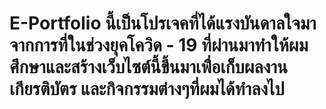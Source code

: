 # E-Portfolio นี้เป็นโปรเจคที่ได้แรงบันดาลใจมาจากการที่ในช่วงยุคโควิด - 19 ที่ผ่านมาทำให้ผมศึกษาและสร้างเว็บไซต์นี้ขึ้นมาเพื่่อเก็บผลงาน เกียรติบัตร และกิจกรรมต่างๆที่ผมได้ทำลงไป
